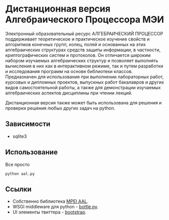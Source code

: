Дистанционная версия Алгебраического Процессора МЭИ
=====

Электронный образовательный ресурс АЛГЕБРАИЧЕСКИЙ ПРОЦЕССОР поддерживает теоретическое и практическое изучение свойств и алгоритмов конечных групп, колец, полей и основанных на этих алгебраических структурах средств защиты информации, в частности, криптографических систем и протоколов. Он отличается широким набором изучаемых алгебраических структур и позволяет выполнять вычисления в них как в интерактивном режиме, так и путем разработки и исследования программ на основе библиотеки классов. Предназначен для использования при выполнении лабораторных работ, курсовых и дипломных проектов, выпускных работ бакалавров и других видов самостоятельной работы, а также для демонстрации изучаемых алгебраических аспектов дисциплины при чтении лекций.

Дистанционная версия также может быть использована для решения и проверки решения любых других задач на python.

Зависимости
-----------

* sqlite3

Использование
------------

Все просто

    python aal.py

Ссылки
------

* Собственно библиотека [MPEI AAL](http://subversion.assembla.com/svn/mpei_ask/).
* WSGI middleware для python - [bottle.py](http://bottlepy.com/).
* UI элементы твиттера - [bootstrap](http://twitter.github.com/bootstrap/).
